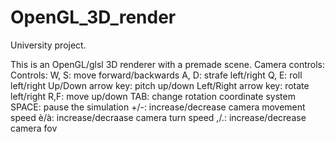 # OpenGL_3D_render
University project.


This is an OpenGL/glsl 3D renderer with a premade scene.
Camera controls:
Controls:
    W, S: move forward/backwards
    A, D: strafe left/right
    Q, E: roll left/right
    Up/Down arrow key: pitch up/down
    Left/Right arrow key: rotate left/right
    R,F: move up/down
    TAB: change rotation coordinate system
    SPACE: pause the simulation
    +/-: increase/decrease camera movement speed
    è/à: increase/decraase camera turn speed
    ,/.: increase/decrease camera fov
